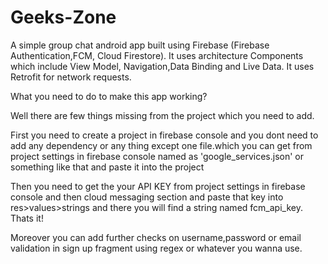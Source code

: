 # Geeks-Zone
A simple group chat android app built using Firebase (Firebase Authentication,FCM, Cloud Firestore). It uses architecture Components which include View Model, Navigation,Data Binding and Live Data. It uses Retrofit for network requests.

What you need to do to make this app working?

Well there are few things missing from the project which you need to add.

First you need to create a project in firebase console and you dont need to add any dependency or any thing except one file.which you can get from project settings in firebase console named as 'google_services.json' or something like that and paste it into the project

Then you need to get the your API KEY from project settings in firebase console and then cloud messaging section and paste that key into res>values>strings and there you will find a string named fcm_api_key.
Thats it!

Moreover you can add further checks on username,password or email validation in sign up fragment using regex or whatever you wanna use.
